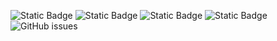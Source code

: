 ![Static Badge](https://img.shields.io/badge/blacklists-60-000000) ![Static Badge](https://img.shields.io/badge/blacklisted-3067330-cc0000) ![Static Badge](https://img.shields.io/badge/whitelisted-2243-00CC00) ![Static Badge](https://img.shields.io/badge/streaming_blacklist-28107-000000) ![GitHub issues](https://img.shields.io/github/issues/fabriziosalmi/blacklists)
